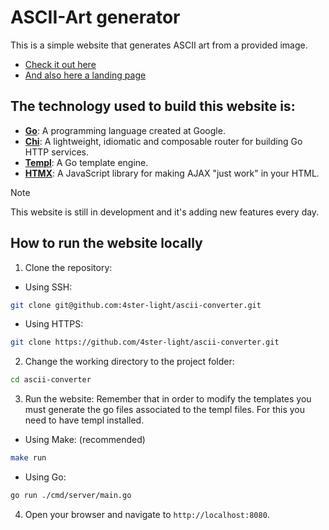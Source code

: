 # ASCII-Art generator
This is a simple website that generates ASCII art from a provided image.
- [Check it out here](https://artscii.onrender.com/)
- [And also here a landing page](https://ablaze-event-180.notion.site/ArtSCII-1010169a6c908021a1e9fbb51bcb16d7)

## The technology used to build this website is:
- **[Go](https://golang.org/)**: A programming language created at Google.
- **[Chi](https://go-chi.io/#/)**: A lightweight, idiomatic and composable router for building Go HTTP services.
- **[Templ](https://templ.guide/)**: A Go template engine.
- **[HTMX](https://htmx.org/)**: A JavaScript library for making AJAX "just work" in your HTML.

> [!NOTE]
> This website is still in development and it's adding new features every day.

## How to run the website locally
1. Clone the repository:
- Using SSH:
```bash
git clone git@github.com:4ster-light/ascii-converter.git
```
- Using HTTPS:
```bash
git clone https://github.com/4ster-light/ascii-converter.git 
```
2. Change the working directory to the project folder:
```bash
cd ascii-converter
```
3. Run the website:
Remember that in order to modify the templates you must generate the go files associated to the templ files.
For this you need to have templ installed.
- Using Make: (recommended)
```bash
make run
```
- Using Go:
```bash
go run ./cmd/server/main.go
```
4. Open your browser and navigate to `http://localhost:8080`.

